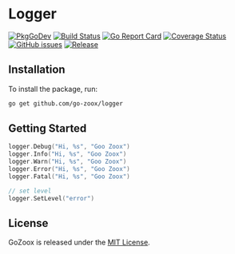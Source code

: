 # Logger

[![PkgGoDev](https://pkg.go.dev/badge/github.com/go-zoox/logger)](https://pkg.go.dev/github.com/go-zoox/logger)
[![Build Status](https://github.com/go-zoox/logger/actions/workflows/ci.yml/badge.svg?branch=master)](https://github.com/go-zoox/logger/actions/workflows/ci.yml)
[![Go Report Card](https://goreportcard.com/badge/github.com/go-zoox/logger)](https://goreportcard.com/report/github.com/go-zoox/logger)
[![Coverage Status](https://coveralls.io/repos/github/go-zoox/logger/badge.svg?branch=master)](https://coveralls.io/github/go-zoox/logger?branch=master)
[![GitHub issues](https://img.shields.io/github/issues/go-zoox/logger.svg)](https://github.com/go-zoox/logger/issues)
[![Release](https://img.shields.io/github/tag/go-zoox/logger.svg?label=Release)](https://github.com/go-zoox/logger/tags)

## Installation
To install the package, run:
```bash
go get github.com/go-zoox/logger
```

## Getting Started

```go
logger.Debug("Hi, %s", "Goo Zoox")
logger.Info("Hi, %s", "Goo Zoox")
logger.Warn("Hi, %s", "Goo Zoox")
logger.Error("Hi, %s", "Goo Zoox")
logger.Fatal("Hi, %s", "Goo Zoox")

// set level
logger.SetLevel("error")
```

## License
GoZoox is released under the [MIT License](./LICENSE).